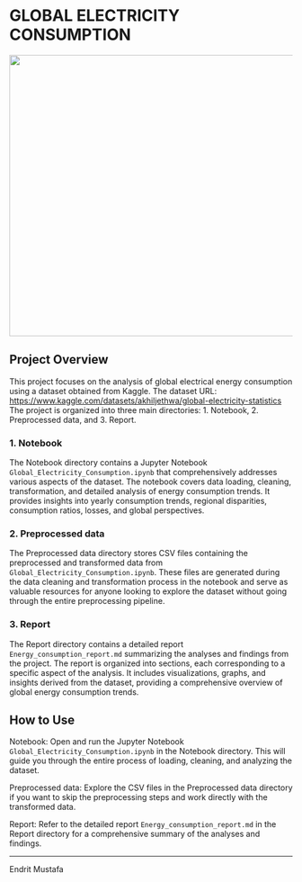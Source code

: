 # GLOBAL ELECTRICITY CONSUMPTION

<img src="https://blog.crisscrosstamizh.in/wp-content/uploads/2022/05/Explain-scientific-solutions-to-help-industries-reduce-their-energy-consumption.jpg" width="1000" height="500">

## Project Overview

This project focuses on the analysis of global electrical energy consumption using a dataset obtained from Kaggle. The dataset URL: https://www.kaggle.com/datasets/akhiljethwa/global-electricity-statistics <br>
The project is organized into three main directories: 1. Notebook, 2. Preprocessed data, and 3. Report.

### 1. Notebook
The Notebook directory contains a Jupyter Notebook <code>Global_Electricity_Consumption.ipynb</code> that comprehensively addresses various aspects of the dataset. The notebook covers data loading, cleaning, transformation, and detailed analysis of energy consumption trends. It provides insights into yearly consumption trends, regional disparities, consumption ratios, losses, and global perspectives.

### 2. Preprocessed data
The Preprocessed data directory stores CSV files containing the preprocessed and transformed data from <code>Global_Electricity_Consumption.ipynb</code>. These files are generated during the data cleaning and transformation process in the notebook and serve as valuable resources for anyone looking to explore the dataset without going through the entire preprocessing pipeline.

### 3. Report
The Report directory contains a detailed report <code>Energy_consumption_report.md</code> summarizing the analyses and findings from the project. The report is organized into sections, each corresponding to a specific aspect of the analysis. It includes visualizations, graphs, and insights derived from the dataset, providing a comprehensive overview of global energy consumption trends.

## How to Use
Notebook: Open and run the Jupyter Notebook <code>Global_Electricity_Consumption.ipynb</code> in the Notebook directory. This will guide you through the entire process of loading, cleaning, and analyzing the dataset.

Preprocessed data: Explore the CSV files in the Preprocessed data directory if you want to skip the preprocessing steps and work directly with the transformed data.

Report: Refer to the detailed report <code>Energy_consumption_report.md</code> in the Report directory for a comprehensive summary of the analyses and findings.

---

Endrit Mustafa
